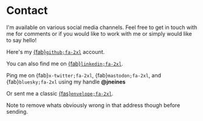 # Contact

I'm available on various social media channels. Feel free to get in touch with me for comments or if you would like to work with me or simply would like to say hello!

Here's my
[{fab}`github;fa-2xl`](https://github.com/jneines)
account.

You can also find me on
[{fab}`linkedin;fa-2xl`](https://linkedin.com/in/jens-nie).


Ping me on 
{fab}`x-twitter;fa-2xl`, 
{fab}`mastodon;fa-2xl`,
and
{fab}`bluesky;fa-2xl`
using my handle **@jneines**


Or sent me a classic
[{fas}`envelope;fa-2xl`](mailto:jneines_@_web.de).

Note to remove whats obviously wrong in that address though before sending.


